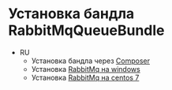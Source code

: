 # Установка бандла RabbitMqQueueBundle
* RU
	- Установка бандла через [Composer](composer-ru.md)
	- Установка [RabbitMq на windows](rabbitmq-windows-ru.md)
	- Установка [RabbitMq на centos 7](rabbitmq-centos7-ru.md) 
